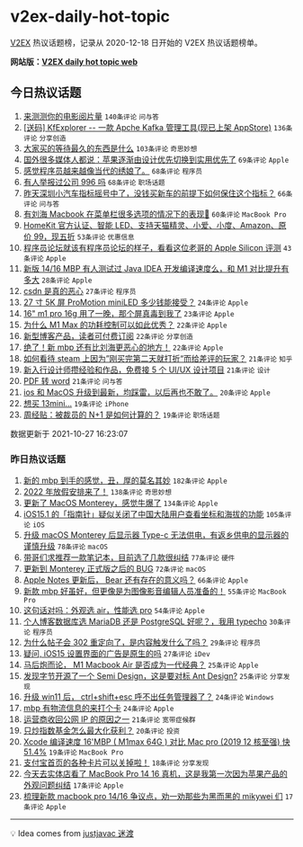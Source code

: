 # v2ex-daily-hot-topic

[V2EX](https://www.v2ex.com/) 热议话题榜，记录从 2020-12-18 日开始的 V2EX 热议话题榜单。

**网站版：[V2EX daily hot topic web](https://boojack.github.io/v2ex-daily-hot-topic-web/)**

## 今日热议话题

<!-- TODAY BEGIN -->

1. [来测测你的电影阅片量](https://www.v2ex.com/t/810849) `140条评论` `问与答`
1. [[送码] KfExplorer -- 一款 Apche Kafka 管理工具(现已上架 AppStore)](https://www.v2ex.com/t/810855) `136条评论` `分享创造`
1. [大家买的等待最久的东西是什么](https://www.v2ex.com/t/810844) `103条评论` `奇思妙想`
1. [国外很多媒体人都说：苹果逐渐由设计优先切换到实用优先了](https://www.v2ex.com/t/810842) `69条评论` `Apple`
1. [感觉程序员越来越像当代的绣娘了。](https://www.v2ex.com/t/810841) `68条评论` `程序员`
1. [有人举报过公司 996 吗](https://www.v2ex.com/t/810923) `68条评论` `职场话题`
1. [昨天深圳小汽车指标摇号中了，没钱买新车的前提下如何保住这个指标？](https://www.v2ex.com/t/810851) `66条评论` `问与答`
1. [有刘海 Macbook 在菜单栏很多选项的情况下的表现🤣](https://www.v2ex.com/t/810814) `60条评论` `MacBook Pro`
1. [HomeKit 官方认证、智能 LED、支持天猫精灵、小爱、小度、Amazon、原价 99，现五折](https://www.v2ex.com/t/811039) `53条评论` `优惠信息`
1. [程序员论坛就该有程序员论坛的样子，看看这位老哥的 Apple Silicon 评测](https://www.v2ex.com/t/810928) `43条评论` `Apple`
1. [新版 14/16 MBP 有人测试过 Java IDEA 开发编译速度么，和 M1 对比提升有多大](https://www.v2ex.com/t/810990) `28条评论` `Apple`
1. [csdn 是真的恶心](https://www.v2ex.com/t/810991) `27条评论` `程序员`
1. [27 寸 5K 屏 ProMotion miniLED 多少钱能接受？](https://www.v2ex.com/t/810918) `24条评论` `Apple`
1. [16" m1 pro 16g 用了一晚，那个屏真毒到我了](https://www.v2ex.com/t/810888) `23条评论` `Apple`
1. [为什么 M1 Max 的功耗控制可以如此优秀？](https://www.v2ex.com/t/811087) `22条评论` `Apple`
1. [新型博客产品，读者可付费订阅](https://www.v2ex.com/t/811014) `22条评论` `分享创造`
1. [绝了！新 mbp 还有比刘海更恶心的地方！](https://www.v2ex.com/t/811012) `22条评论` `Apple`
1. [如何看待 steam 上因为”刚买完第二天就打折“而给差评的玩家？](https://www.v2ex.com/t/810930) `21条评论` `知乎`
1. [新入行设计师攒经验和作品，免费接 5 个 UI/UX 设计项目](https://www.v2ex.com/t/810852) `21条评论` `设计`
1. [PDF 转 word](https://www.v2ex.com/t/810821) `21条评论` `问与答`
1. [ios 和 MacOS 升级到最新，均踩雷，以后再也不敢了。](https://www.v2ex.com/t/810828) `20条评论` `Apple`
1. [想买 13mini…](https://www.v2ex.com/t/811000) `19条评论` `iPhone`
1. [周经贴：被裁员的 N+1 是如何计算的？](https://www.v2ex.com/t/810862) `19条评论` `职场话题`

数据更新于 2021-10-27 16:23:07

<!-- TODAY END -->

### 昨日热议话题

<!-- YESTERDAY BEGIN -->

1. [新的 mbp 到手的感觉，丑，厚的莫名其妙](https://www.v2ex.com/t/810583) `182条评论` `Apple`
1. [2022 年放假安排来了！](https://www.v2ex.com/t/810537) `138条评论` `奇思妙想`
1. [更新了 MacOS Monterey，感觉牛爆了](https://www.v2ex.com/t/810529) `134条评论` `Apple`
1. [iOS15.1 的「指南针」疑似关闭了中国大陆用户查看坐标和海拔的功能](https://www.v2ex.com/t/810587) `105条评论` `iOS`
1. [升级 macOS Monterey 后显示器 Type-c 无法供电，有返乡供电的显示器的谨慎升级](https://www.v2ex.com/t/810578) `78条评论` `macOS`
1. [带哥们求推荐一款笔记本，目前选了几款很纠结](https://www.v2ex.com/t/810519) `77条评论` `硬件`
1. [更新到 Monterey 正式版之后的 BUG](https://www.v2ex.com/t/810622) `72条评论` `macOS`
1. [Apple Notes 更新后， Bear 还有存在的意义吗？](https://www.v2ex.com/t/810546) `66条评论` `Apple`
1. [新款 mbp 好虽好，但更像是为图像影音编辑人员准备的！](https://www.v2ex.com/t/810557) `55条评论` `MacBook Pro`
1. [这句话对吗：外观选 air，性能选 pro](https://www.v2ex.com/t/810538) `54条评论` `Apple`
1. [个人博客数据库选 MariaDB 还是 PostgreSQL 好呢？，我用 typecho](https://www.v2ex.com/t/810518) `30条评论` `程序员`
1. [为什么帖子会 302 重定向了，是内容触发什么了吗？](https://www.v2ex.com/t/810521) `29条评论` `程序员`
1. [疑问, iOS15 设置界面的广告是原生的吗](https://www.v2ex.com/t/810549) `27条评论` `iDev`
1. [马后炮而论， M1 Macbook Air 是否成为一代经典？](https://www.v2ex.com/t/810802) `25条评论` `Apple`
1. [发现字节开源了一个 Semi Design，这是要对标 Ant Design?](https://www.v2ex.com/t/810618) `25条评论` `分享发现`
1. [升级 win11 后， ctrl+shift+esc 呼不出任务管理器了？](https://www.v2ex.com/t/810576) `24条评论` `Windows`
1. [mbp 有物流信息的来打个卡](https://www.v2ex.com/t/810543) `24条评论` `Apple`
1. [运营商收回公网 IP 的原因之一](https://www.v2ex.com/t/810633) `21条评论` `宽带症候群`
1. [只炒指数基金怎么最大化获利？](https://www.v2ex.com/t/810540) `20条评论` `投资`
1. [Xcode 编译速度 16'MBP ( M1max 64G ) 对比 Mac pro (2019 12 核至强) 快 51.4%](https://www.v2ex.com/t/810657) `19条评论` `MacBook Pro`
1. [支付宝首页的各种卡片可以关掉啦！](https://www.v2ex.com/t/810512) `18条评论` `分享发现`
1. [今天去实体店看了 MacBook Pro 14 16 真机，这是我第一次因为苹果产品的外观问题纠结](https://www.v2ex.com/t/810790) `17条评论` `Apple`
1. [梳理新款 macbook pro 14/16 争议点，劝一劝那些为黑而黑的 mikywei 们](https://www.v2ex.com/t/810747) `17条评论` `Apple`

<!-- YESTERDAY END -->

---

💡 Idea comes from [justjavac 迷渡](https://github.com/justjavac/)
